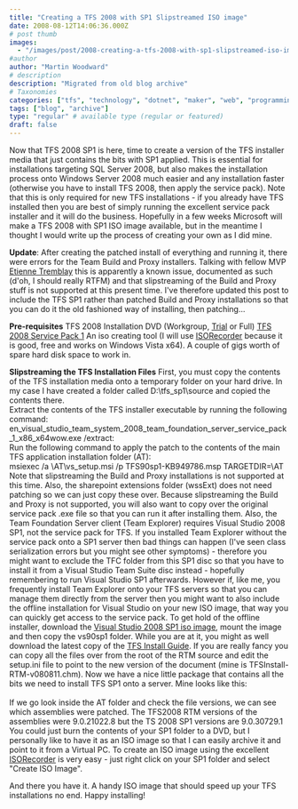 ```yaml
---
title: "Creating a TFS 2008 with SP1 Slipstreamed ISO image"
date: 2008-08-12T14:06:36.000Z
# post thumb
images:
  - "/images/post/2008-creating-a-tfs-2008-with-sp1-slipstreamed-iso-image.jpg"
#author
author: "Martin Woodward"
# description
description: "Migrated from old blog archive"
# Taxonomies
categories: ["tfs", "technology", "dotnet", "maker", "web", "programming", "personal"]
tags: ["blog", "archive"]
type: "regular" # available type (regular or featured)
draft: false
---
```

Now that TFS 2008 SP1 is here, time to create a version of the TFS installer media that just contains the bits with SP1 applied.  This is essential for installations targeting SQL Server 2008, but also makes the installation process onto Windows Server 2008 much easier and any installation faster (otherwise you have to install TFS 2008, then apply the service pack).  Note that this is only required for new TFS installations - if you already have TFS installed then you are best of simply running the excellent service pack installer and it will do the business.  Hopefully in a few weeks Microsoft will make a TFS 2008 with SP1 ISO image available, but in the meantime I thought I would write up the process of creating your own as I did mine.  

**Update**:  After creating the patched install of everything and running it, there were errors for the Team Build and Proxy installers.  Talking with fellow MVP [Etienne Tremblay](http://geekswithblogs.net/etiennetremblay/Default.aspx) this is apparently a known issue, documented as such (d'oh, I should really RTFM) and that slipstreaming of the Build and Proxy stuff is not supported at this present time.  I've therefore updated this post to include the TFS SP1 rather than patched Build and Proxy installations so that you can do it the old fashioned way of installing, then patching...  

**Pre-requisites**     TFS 2008 Installation DVD (Workgroup, [Trial](http://www.microsoft.com/downloads/details.aspx?FamilyId=B0155166-B0A3-436E-AC95-37D7E39A440C&displaylang=en) or Full)     [TFS 2008 Service Pack 1](http://go.microsoft.com/fwlink/?LinkId=124829)     An iso creating tool (I will use [ISORecorder](http://isorecorder.alexfeinman.com/isorecorder.htm) because it is good, free and works on Windows Vista x64).     A couple of gigs worth of spare hard disk space to work in.    

**Slipstreaming the TFS Installation Files**     First, you must copy the contents of the TFS installation media onto a temporary folder on your hard drive. In my case I have created a folder called D:\tfs_sp1\source and copied the contents there.      
[](http://www.woodwardweb.com/WindowsLiveWriter/CreatingaTFS2008withSP1SlipstreamedISOim_96D9/source_2.png)     Extract the contents of the TFS installer executable by running the following command:      
en_visual_studio_team_system_2008_team_foundation_server_service_pack_1_x86_x64wow.exe /extract:<location>       
[](http://www.woodwardweb.com/WindowsLiveWriter/CreatingaTFS2008withSP1SlipstreamedISOim_96D9/Administrator%20Admin%20Cmd%20(2)_2.png)     Run the following command to apply the patch to the contents of the main TFS application installation folder (AT):      
msiexec /a <RTM Source Dir>\AT\vs_setup.msi /p TFS90sp1-KB949786.msp TARGETDIR=<SP1 Target Dir>\AT       
[](http://www.woodwardweb.com/WindowsLiveWriter/CreatingaTFS2008withSP1SlipstreamedISOim_96D9/Administrator%20Admin%20Cmd%20(3)_2.png)     Note that slipstreaming the Build and Proxy installations is not supported at this time.  Also, the sharepoint extensions folder  (wssExt) does not need patching so we can just copy these over.     Because slipstreaming the Build and Proxy is not supported, you will also want to copy over the original service pack .exe file so that you can run it after installing them.     Also, the Team Foundation Server client (Team Explorer) requires Visual Studio 2008 SP1, not the service pack for TFS.  If you installed Team Explorer without the service pack onto a SP1 server then bad things can happen (I've seen class serialization errors but you might see other symptoms) - therefore you might want to exclude the TFC folder from this SP1 disc so that you have to install it from a Visual Studio Team Suite disc instead - hopefully remembering to run Visual Studio SP1 afterwards.  However if, like me, you frequently install Team Explorer onto your TFS servers so that you can manage them directly from the server then you might want to also include the offline installation for Visual Studio on your new ISO image, that way you can quickly get access to the service pack.  To get hold of the offline installer, download the [Visual Studio 2008 SP1 iso image](http://go.microsoft.com/fwlink/?LinkId=122095), mount the image and then copy the vs90sp1 folder.      While you are at it, you might as well download the latest copy of the [TFS Install Guide](http://www.microsoft.com/downloads/details.aspx?familyid=ff12844f-398c-4fe9-8b0d-9e84181d9923).  If you are really fancy you can copy all the files over from the root of the RTM source and edit the setup.ini file to point to the new version of the document (mine is TFSInstall-RTM-v080811.chm).     Now we have a nice little package that contains all the bits we need to install TFS SP1 onto a server.  Mine looks like this:  
[](http://www.woodwardweb.com/WindowsLiveWriter/CreatingaTFS2008withSP1SlipstreamedISOim_96D9/withsp1%20(2)_2.png)       
If we go look inside the AT folder and check the file versions, we can see which assemblies were patched.  The TFS2008 RTM versions of the assemblies were 9.0.21022.8 but the TS 2008 SP1 versions are 9.0.30729.1       
[](http://www.woodwardweb.com/WindowsLiveWriter/CreatingaTFS2008withSP1SlipstreamedISOim_96D9/Tools_2.png)     You could just burn the contents of your SP1 folder to a DVD, but I personally like to have it as an ISO image so that I can easily archive it and point to it from a Virtual PC. To create an ISO image using the excellent [ISORecorder](http://isorecorder.alexfeinman.com/) is very easy - just right click on your SP1 folder and select "Create ISO Image".       
[](http://www.woodwardweb.com/WindowsLiveWriter/CreatingaTFS2008withSP1SlipstreamedISOim_96D9/CD%20Recording%20Wizard%20(2)_2.png)    

And there you have it. A handy ISO image that should speed up your TFS installations no end.  Happy installing!